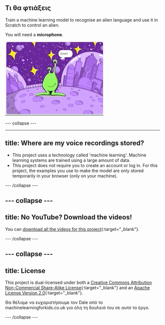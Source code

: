 ## Τι θα φτιάξεις

Train a machine learning model to recognise an alien language and use it in Scratch to control an alien.

You will need a **microphone**.

![An alien moving left and right with the commands Eek and Bop](images/whatyouwillmake.gif)

--- collapse ---

---
title: Where are my voice recordings stored?
---

- This project uses a technology called 'machine learning'. Machine learning systems are trained using a large amount of data.
- This project does not require you to create an account or log in. For this project, the examples you use to make the model are only stored temporarily in your browser (only on your machine).

--- /collapse ---

--- collapse ---
---
title: No YouTube? Download the videos!
---

You can [download all the videos for this project](https://rpf.io/p/en/alien-language-go){:target="_blank"}.


--- /collapse ---

--- collapse ---
---
title: License
---

This project is dual-licensed under both a [Creative Commons Attribution Non-Commercial Share-Alike License](http://creativecommons.org/licenses/by-nc-sa/4.0/){:target="_blank"} and an [Apache License Version 2.0](http://www.apache.org/licenses/LICENSE-2.0){:target="_blank"}.

Θα θέλαμε να ευχαριστήσουμε τον Dale από το machinelearningforkids.co.uk για όλη τη δουλειά του σε αυτό το έργο.

--- /collapse ---





